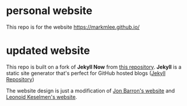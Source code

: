 # personal website
This repo is for the website https://markmlee.github.io/

# updated website
This repo is built on a fork of **Jekyll Now** from [this repository](https://github.com/barryclark/jekyll-now). **Jekyll** is a static site generator that's perfect for GitHub hosted blogs ([Jekyll Repository](https://github.com/jekyll/jekyll))

The website design is just a modification of [Jon Barron's website](https://jonbarron.info/) and [Leonoid Keselmen's website](https://leonidk.com/). 
